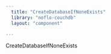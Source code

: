 ```yaml
---
  title: "CreateDatabaseIfNoneExists"
  library: "noflo-couchdb"
  layout: "component"

---
```

CreateDatabaseIfNoneExists